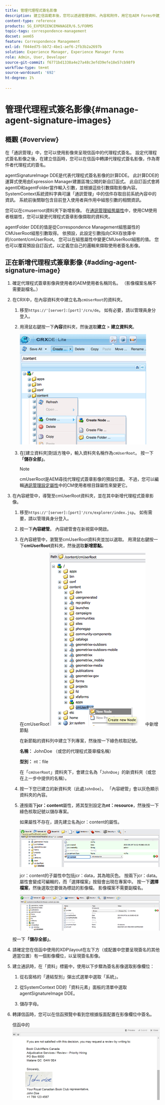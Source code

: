 ```yaml
---
title: 管理代理程式簽名影像
description: 建立信函範本後，您可以透過管理資料、內容和附件，用它在AEM Forms中建立通訊。
content-type: reference
products: SG_EXPERIENCEMANAGER/6.5/FORMS
topic-tags: correspondence-management
docset: aem65
feature: Correspondence Management
exl-id: f044ed75-bb72-4be1-aef6-2fb3b2a2697b
solution: Experience Manager, Experience Manager Forms
role: Admin, User, Developer
source-git-commit: f6771bd1338a4e27a48c3efd39efe18e57cb98f9
workflow-type: tm+mt
source-wordcount: '692'
ht-degree: 1%

---
```


# 管理代理程式簽名影像{#manage-agent-signature-images}

## 概觀 {#overview}

在「通訊管理」中，您可以使用影像來呈現信函中的代理程式簽名。 設定代理程式簽名影像之後，在建立信函時，您可以在信函中轉譯代理程式簽名影像，作為寄件者代理程式的簽名。

agentSignatureImage DDE是代表代理程式簽名影像的計算DDE。 此計算DDE的運算式使用由Expression Manager建置區塊公開的新自訂函式。 此自訂函式會將agentID和agentFolder當作輸入引數，並根據這些引數擷取影像內容。 SystemContext系統資料字典可讓「通訊管理」中的信件存取目前系統內容中的資訊。 系統前後關聯包含目前登入使用者與作用中組態引數的相關資訊。

您可以在cmuserroot資料夾下新增影像。 在[通訊管理組態屬性](/help/forms/using/cm-configuration-properties.md)中，使用CM使用者根屬性，您可以變更代理程式簽章影像擷取的資料夾。

agentFolder DDE的值是從Correspondence Management組態屬性的CMUserRoot組態引數取得。 依預設，此設定引數指向CRX存放庫中的/content/cmUserRoot。 您可以在組態屬性中變更CMUserRoot組態的值。
您也可以覆寫預設自訂函式，以定義您自己的邏輯來擷取使用者簽名影像。

## 正在新增代理程式簽章影像 {#adding-agent-signature-image}

1. 確定代理程式簽章影像與使用者的AEM使用者名稱同名。 （影像檔案名稱不需要副檔名。）
1. 在CRX中，在內容資料夾中建立名為`cmUserRoot`的資料夾。

   1. 移至`https://'[server]:[port]'/crx/de`。 如有必要，請以管理員身分登入。

   1. 用滑鼠右鍵按一下&#x200B;**內容**&#x200B;資料夾，然後選取&#x200B;**建立** > **建立資料夾**。

      ![建立資料夾](assets/1_createnode_cmuserroot.png)

   1. 在[建立資料夾]對話方塊中，輸入資料夾名稱作為`cmUserRoot`。 按一下&#x200B;**「儲存全部」**。

      >[!NOTE]
      >
      >cmUserRoot是AEM尋找代理程式簽章影像的預設位置。 不過，您可以編輯[通訊管理設定屬性](/help/forms/using/cm-configuration-properties.md)中的CM使用者根目錄屬性來變更它。

1. 在內容總管中，導覽至cmUserRoot資料夾，並在其中新增代理程式簽章影像。

   1. 移至`https://'[server]:[port]'/crx/explorer/index.jsp`。 如有需要，請以管理員身分登入。
   1. 按一下&#x200B;**內容總管**。 內容總管會在新視窗中開啟。
   1. 在內容總管中，瀏覽至cmUserRoot資料夾並加以選取。 用滑鼠右鍵按一下&#x200B;**cmUserRoot**&#x200B;資料夾，然後選取&#x200B;**新增節點**。

      在cmUserRoot![&#128279;](assets/2_cmuserroot_newnode.png)中新增節點

      在新節點的資料列中建立下列專案，然後按一下綠色核取記號。

      **名稱：** JohnDoe （或您的代理程式簽章檔名稱）

      **型別：** nt：file

      在「`cmUserRoot`」資料夾下，會建立名為「`JohnDoe`」的新資料夾（或您在上一步中提供的名稱）。

   1. 按一下您已建立的新資料夾（此處`JohnDoe`）。 「內容總管」會以灰色顯示資料夾的內容。

   1. 連按兩下&#x200B;**jcr：content**&#x200B;屬性，將其型別設定為&#x200B;**nt：resource**，然後按一下綠色核取記號以儲存專案。

      如果屬性不存在，請先建立名為jcr：content的屬性。

      ![jcr：content屬性](assets/3_jcrcontentntresource.png)

      jcr：content的子屬性中包括jcr：data，其為暗灰色。 按兩下jcr：data。 屬性會變成可編輯的，而「選擇檔案」按鈕會出現在專案中。 按一下&#x200B;**選擇檔案**，然後選取您要做為標誌的影像檔。 影像檔案不需要副檔名。

      ![JCR資料](assets/5_jcrdata.png)

   按一下&#x200B;**「儲存全部」**。

1. 請確定您在信函中使用的XDP\layout在左下方（或配置中您要呈現簽名的其他適當位置）有一個影像欄位，以呈現簽名影像。
1. 建立通訊時，在「資料」標籤中，使用以下步驟為簽名影像選取影像欄位：

   1. 從右窗格的「連結型別」彈出式選單中選取「系統」。

   1. 從SystemContext DD的「資料元素」面板的清單中選取agentSignatureImage DDE。

   1. 儲存字母。

1. 轉譯信函時，您可以在信函預覽中看到您根據版面配置在影像欄位中簽名。

   信函中的![代理程式簽章影像](assets/letterwithsignature.png)
